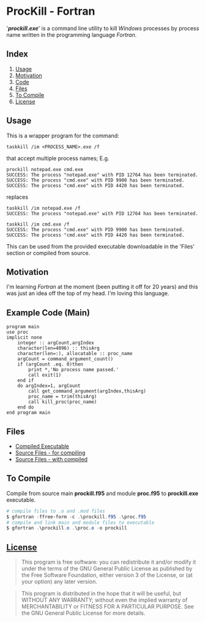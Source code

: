 # ProcKill - Fortran

&#39;***prockill.exe***&#39; is a command line utility to kill *Windows* processes by process name written in the programming language *Fortran*&#46;

## Index
1. [Usage](#usage)
2. [Motivation](#motivation)
3. [Code](#code)
4. [Files](#files)
5. [To Compile](#compile)
6. [License](#license)

## Usage <a href="usage"></a>

This is a wrapper program for the command:

```Cmd
taskkill /im <PROCESS_NAME>.exe /f
```

that accept multiple process names; E&#46;g&#46;

```Cmd
prockill notepad.exe cmd.exe
SUCCESS: The process "notepad.exe" with PID 12764 has been terminated.
SUCCESS: The process "cmd.exe" with PID 9900 has been terminated.
SUCCESS: The process "cmd.exe" with PID 4420 has been terminated.
```

replaces

```Cmd
taskkill /im notepad.exe /f
SUCCESS: The process "notepad.exe" with PID 12764 has been terminated.
```

```Cmd
taskkill /im cmd.exe /f
SUCCESS: The process "cmd.exe" with PID 9900 has been terminated.
SUCCESS: The process "cmd.exe" with PID 4420 has been terminated.
```

This can be used from the provided executable downloadable in the &#39;Files&#39; section or compiled from source.

## Motivation <a href="motivation"></a>

I&#39;m learning *Fortran* at the moment &#40;been putting it off for 20 years&#41; and this was just an idea off the top of my head&#46; I&#39;m loving this language&#46;

## Example Code &#40;Main&#41;

```Fortran
program main
use proc
implicit none
    integer :: argCount,argIndex
    character(len=4096) :: thisArg
    character(len=:), allocatable :: proc_name
    argCount = command_argument_count()
    if (argCount .eq. 0)then
        print *,'No process name passed.'
        call exit(1)
    end if
    do argIndex=1, argCount
        call get_command_argument(argIndex,thisArg)
        proc_name = trim(thisArg)
        call kill_proc(proc_name)
    end do
end program main
```

## Files <a href="files"></a>

- [Compiled Executable](./prockill.exe)
- [Source Files - for compiling](./prockill_src.7z)
- [Source Files - with compiled](./prockill_src_compiled.7z)

## To Compile <a name="compile"></a>

Compile from source main **prockill.f95** and module **proc.f95** to **prockill.exe** executable&#46;

```Powershell
# compile files to .o and .mod files
$ gfortran -ffree-form -c .\prockill.f95 .\proc.f95
# compile and link main and module files to executable
$ gfortran .\prockill.o .\proc.o -o prockill
```

## [License](./LICENSE) <a name="License"></a>

>This program is free software: you can redistribute it and/or modify it under the terms of the GNU General Public License as published by the Free Software Foundation, either version 3 of the License, or (at your option) any later version.

>This program is distributed in the hope that it will be useful, but WITHOUT ANY WARRANTY; without even the implied warranty of MERCHANTABILITY or FITNESS FOR A PARTICULAR PURPOSE.  See the GNU General Public License for more details.
